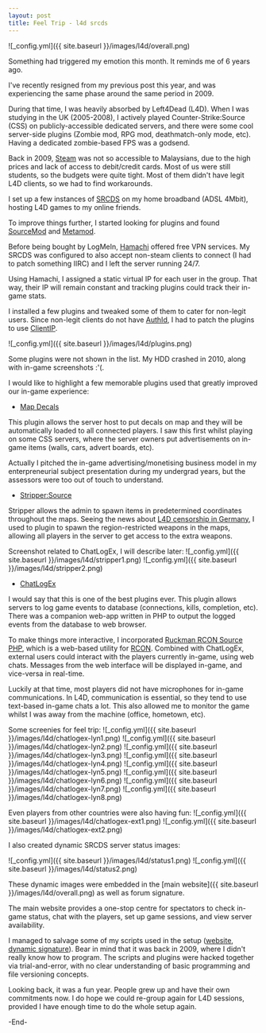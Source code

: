 ```yaml
---
layout: post
title: Feel Trip - l4d srcds
---
```


![_config.yml]({{ site.baseurl }}/images/l4d/overall.png)

<!--more-->

Something had triggered my emotion this month. It reminds me of 6 years ago. 

I've recently resigned from my previous post this year, and was experiencing the same phase around the same period in 2009.

During that time, I was heavily absorbed by Left4Dead (L4D).
When I was studying in the UK (2005-2008), I actively played Counter-Strike:Source (CSS) on publicly-accessible dedicated servers, and there were some cool server-side plugins (Zombie mod, RPG mod, deathmatch-only mode, etc). Having a dedicated zombie-based FPS was a godsend.

Back in 2009, [Steam](http://store.steampowered.com/) was not so accessible to Malaysians, due to the high prices and lack of access to debit/credit cards. Most of us were still students, so the budgets were quite tight. 
Most of them didn't have legit L4D clients, so we had to find workarounds.

I set up a few instances of [SRCDS](https://developer.valvesoftware.com/wiki/Source_Dedicated_Server) on my home broadband (ADSL 4Mbit), hosting L4D games to my online friends.

To improve things further, I started looking for plugins and found [SourceMod](https://www.sourcemod.net/) and [Metamod](http://metamod.org/).

Before being bought by LogMeIn, [Hamachi](https://en.wikipedia.org/wiki/Hamachi_(software)) offered free VPN services. My SRCDS was configured to also accept non-steam clients to connect (I had to patch something IIRC) and I left the server running 24/7.

Using Hamachi, I assigned a static virtual IP for each user in the group. That way, their IP will remain constant and tracking plugins could track their in-game stats.

I installed a few plugins and tweaked some of them to cater for non-legit users. Since non-legit clients do not have [AuthId](https://sm.alliedmods.net/api/index.php?fastload=show&id=1100), I had to patch the plugins to use [ClientIP](https://sm.alliedmods.net/api/index.php?fastload=show&id=400).

![_config.yml]({{ site.baseurl }}/images/l4d/plugins.png)

Some plugins were not shown in the list. My HDD crashed in 2010, along with in-game screenshots :'(.

I would like to highlight a few memorable plugins used that greatly improved our in-game experience:

- [Map Decals](https://forums.alliedmods.net/showthread.php?t=69502)

This plugin allows the server host to put decals on map and they will be automatically loaded to all connected players. I saw this first whilst playing on some CSS servers, where the server owners put advertisements on in-game items (walls, cars, advert boards, etc).

Actually I pitched the in-game advertising/monetising business model in my enterpreneurial subject presentation during my undergrad years, but the assessors were too out of touch to understand.

- [Stripper:Source](https://forums.alliedmods.net/showthread.php?t=39439)

Stripper allows the admin to spawn items in predetermined coordinates throughout the maps. Seeing the news about [L4D censorship in Germany](http://left4dead.wikia.com/wiki/International_Weapons), I used to plugin to spawn the region-restricted weapons in the maps, allowing all players in the server to get access to the extra weapons.

Screenshot related to ChatLogEx, I will describe later: 
![_config.yml]({{ site.baseurl }}/images/l4d/stripper1.png)
![_config.yml]({{ site.baseurl }}/images/l4d/stripper2.png)

- [ChatLogEx](https://forums.alliedmods.net/showthread.php?p=817310)

I would say that this is one of the best plugins ever. This plugin allows servers to log game events to database (connections, kills, completion, etc). There was a companion web-app written in PHP to output the logged events from the database to web browser.

To make things more interactive, I incorporated [Ruckman RCON Source PHP](http://www.ruckman.net/downloads-1), which is a web-based utility for [RCON](https://developer.valvesoftware.com/wiki/Source_RCON_Protocol).
Combined with ChatLogEx, external users could interact with the players currently in-game, using web chats. Messages from the web interface will be displayed in-game, and vice-versa in real-time.

Luckily at that time, most players did not have microphones for in-game communications. In L4D, communication is essential, so they tend to use text-based in-game chats a lot. This also allowed me to monitor the game whilst I was away from the machine (office, hometown, etc).

Some screenies for feel trip:
![_config.yml]({{ site.baseurl }}/images/l4d/chatlogex-lyn1.png)
![_config.yml]({{ site.baseurl }}/images/l4d/chatlogex-lyn2.png)
![_config.yml]({{ site.baseurl }}/images/l4d/chatlogex-lyn3.png)
![_config.yml]({{ site.baseurl }}/images/l4d/chatlogex-lyn4.png)
![_config.yml]({{ site.baseurl }}/images/l4d/chatlogex-lyn5.png)
![_config.yml]({{ site.baseurl }}/images/l4d/chatlogex-lyn6.png)
![_config.yml]({{ site.baseurl }}/images/l4d/chatlogex-lyn7.png)
![_config.yml]({{ site.baseurl }}/images/l4d/chatlogex-lyn8.png)

Even players from other countries were also having fun:
![_config.yml]({{ site.baseurl }}/images/l4d/chatlogex-ext1.png)
![_config.yml]({{ site.baseurl }}/images/l4d/chatlogex-ext2.png)

I also created dynamic SRCDS server status images:

![_config.yml]({{ site.baseurl }}/images/l4d/status1.png)
![_config.yml]({{ site.baseurl }}/images/l4d/status2.png)

These dynamic images were embedded in the [main website]({{ site.baseurl }}/images/l4d/overall.png) as well as forum signature.

The main website provides a one-stop centre for spectators to check in-game status, chat with the players, set up game sessions, and view server availability.

I managed to salvage some of my scripts used in the setup ([website](https://github.com/azam-a/feeltrain/tree/master/stats), [dynamic signature](https://github.com/azam-a/feeltrain/tree/master/query)).
Bear in mind that it was back in 2009, where I didn't really know how to program. The scripts and plugins were hacked together via trial-and-error, with no clear understanding of basic programming and file versioning concepts.

Looking back, it was a fun year. People grew up and have their own commitments now. I do hope we could re-group again for L4D sessions, provided I have enough time to do the whole setup again.

-End-
